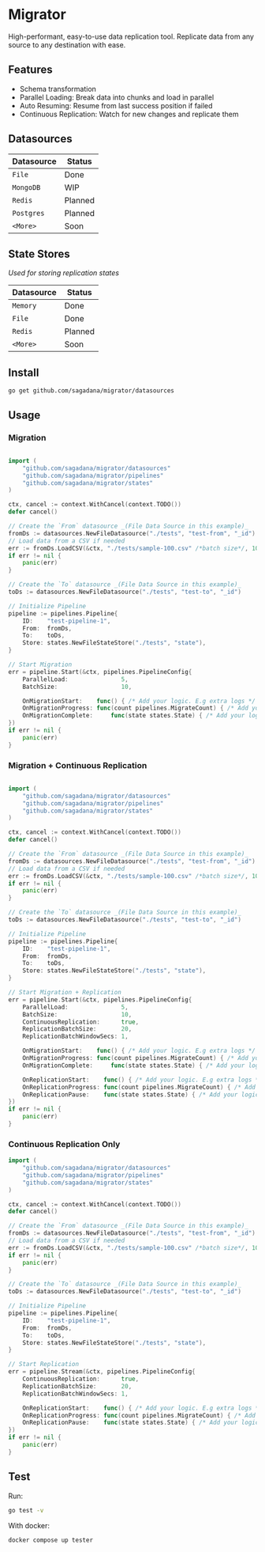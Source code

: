 # Migrator

High-performant, easy-to-use data replication tool. Replicate data from any source to any destination with ease.

## Features

- Schema transformation
- Parallel Loading: Break data into chunks and load in parallel
- Auto Resuming: Resume from last success position if failed
- Continuous Replication: Watch for new changes and replicate them

## Datasources

| Datasource | Status  |
| ---------- | ------- |
| `File`     | Done    |
| `MongoDB`  | WIP     |
| `Redis`    | Planned |
| `Postgres` | Planned |
| `<More>`   | Soon    |

## State Stores

_Used for storing replication states_

| Datasource | Status  |
| ---------- | ------- |
| `Memory`   | Done    |
| `File`     | Done    |
| `Redis`    | Planned |
| `<More>`   | Soon    |

## Install

`go get github.com/sagadana/migrator/datasources`

## Usage

### Migration

```go

import (
	"github.com/sagadana/migrator/datasources"
	"github.com/sagadana/migrator/pipelines"
	"github.com/sagadana/migrator/states"
)

ctx, cancel := context.WithCancel(context.TODO())
defer cancel()

// Create the `From` datasource _(File Data Source in this example)_
fromDs := datasources.NewFileDatasource("./tests", "test-from", "_id")
// Load data from a CSV if needed
err := fromDs.LoadCSV(&ctx, "./tests/sample-100.csv" /*batch size*/, 10)
if err != nil {
    panic(err)
}

// Create the `To` datasource _(File Data Source in this example)_
toDs := datasources.NewFileDatasource("./tests", "test-to", "_id")

// Initialize Pipeline
pipeline := pipelines.Pipeline{
    ID:    "test-pipeline-1",
    From:  fromDs,
    To:    toDs,
    Store: states.NewFileStateStore("./tests", "state"),
}

// Start Migration
err = pipeline.Start(&ctx, pipelines.PipelineConfig{
    ParallelLoad:               5,
    BatchSize:                  10,

    OnMigrationStart:    func() { /* Add your logic. E.g extra logs */ },
    OnMigrationProgress: func(count pipelines.MigrateCount) { /* Add your logic. E.g extra logs */ },
    OnMigrationComplete:     func(state states.State) { /* Add your logic. E.g extra logs */ },
})
if err != nil {
    panic(err)
}

```

### Migration + Continuous Replication

```go

import (
	"github.com/sagadana/migrator/datasources"
	"github.com/sagadana/migrator/pipelines"
	"github.com/sagadana/migrator/states"
)

ctx, cancel := context.WithCancel(context.TODO())
defer cancel()

// Create the `From` datasource _(File Data Source in this example)_
fromDs := datasources.NewFileDatasource("./tests", "test-from", "_id")
// Load data from a CSV if needed
err := fromDs.LoadCSV(&ctx, "./tests/sample-100.csv" /*batch size*/, 10)
if err != nil {
    panic(err)
}

// Create the `To` datasource _(File Data Source in this example)_
toDs := datasources.NewFileDatasource("./tests", "test-to", "_id")

// Initialize Pipeline
pipeline := pipelines.Pipeline{
    ID:    "test-pipeline-1",
    From:  fromDs,
    To:    toDs,
    Store: states.NewFileStateStore("./tests", "state"),
}

// Start Migration + Replication
err = pipeline.Start(&ctx, pipelines.PipelineConfig{
    ParallelLoad:               5,
    BatchSize:                  10,
    ContinuousReplication:      true,
    ReplicationBatchSize:       20,
    ReplicationBatchWindowSecs: 1,

    OnMigrationStart:    func() { /* Add your logic. E.g extra logs */ },
    OnMigrationProgress: func(count pipelines.MigrateCount) { /* Add your logic. E.g extra logs */ },
    OnMigrationComplete:     func(state states.State) { /* Add your logic. E.g extra logs */ },

    OnReplicationStart:    func() { /* Add your logic. E.g extra logs */ },
    OnReplicationProgress: func(count pipelines.MigrateCount) { /* Add your logic. E.g extra logs */ },
    OnReplicationPause:    func(state states.State) { /* Add your logic. E.g extra logs */ },
})
if err != nil {
    panic(err)
}

```

### Continuous Replication Only

```go
import (
	"github.com/sagadana/migrator/datasources"
	"github.com/sagadana/migrator/pipelines"
	"github.com/sagadana/migrator/states"
)

ctx, cancel := context.WithCancel(context.TODO())
defer cancel()

// Create the `From` datasource _(File Data Source in this example)_
fromDs := datasources.NewFileDatasource("./tests", "test-from", "_id")
// Load data from a CSV if needed
err := fromDs.LoadCSV(&ctx, "./tests/sample-100.csv" /*batch size*/, 10)
if err != nil {
    panic(err)
}

// Create the `To` datasource _(File Data Source in this example)_
toDs := datasources.NewFileDatasource("./tests", "test-to", "_id")

// Initialize Pipeline
pipeline := pipelines.Pipeline{
    ID:    "test-pipeline-1",
    From:  fromDs,
    To:    toDs,
    Store: states.NewFileStateStore("./tests", "state"),
}

// Start Replication
err = pipeline.Stream(&ctx, pipelines.PipelineConfig{
    ContinuousReplication:      true,
    ReplicationBatchSize:       20,
    ReplicationBatchWindowSecs: 1,

    OnReplicationStart:    func() { /* Add your logic. E.g extra logs */ },
    OnReplicationProgress: func(count pipelines.MigrateCount) { /* Add your logic. E.g extra logs */ },
    OnReplicationPause:    func(state states.State) { /* Add your logic. E.g extra logs */ },
})
if err != nil {
    panic(err)
}

```

## Test

Run:

```sh
go test -v
```

With docker:

```sh
docker compose up tester
```
